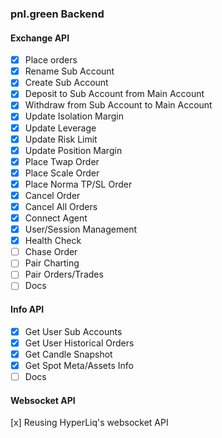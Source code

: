 ### pnl.green Backend

#### Exchange API

- [x] Place orders
- [x] Rename Sub Account
- [x] Create Sub Account
- [x] Deposit to Sub Account from Main Account
- [x] Withdraw from Sub Account to Main Account
- [x] Update Isolation Margin
- [x] Update Leverage
- [x] Update Risk Limit
- [x] Update Position Margin
- [x] Place Twap Order
- [x] Place Scale Order
- [x] Place Norma TP/SL Order
- [x] Cancel Order
- [x] Cancel All Orders
- [x] Connect Agent
- [x] User/Session Management
- [x] Health Check
- [ ] Chase Order
- [ ] Pair Charting
- [ ] Pair Orders/Trades
- [ ] Docs

#### Info API

- [x] Get User Sub Accounts
- [x] Get User Historical Orders
- [x] Get Candle Snapshot
- [x] Get Spot Meta/Assets Info
- [ ] Docs

#### Websocket API

[x] Reusing HyperLiq's websocket API
